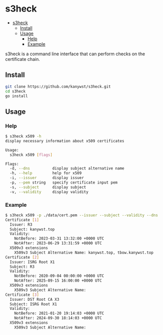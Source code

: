 # s3heck

- [s3heck](#s3heck)
  - [Install](#install)
  - [Usage](#usage)
    - [Help](#help)
    - [Example](#example)

s3heck is a command line interface that can perform checks on the certificate chain.

## Install

```bash
git clone https://github.com/kanywst/s3heck.git
cd s3heck
go install
```

## Usage

### Help

```bash
$ s3heck x509 -h
display necessary information about x509 certificates

Usage:
  s3heck x509 [flags]

Flags:
  -d, --dns          display subject alternative name
  -h, --help         help for x509
  -i, --issuer       display issuer
  -p, --pem string   specify certificate input pem
  -s, --subject      display subject
  -v, --validity     display validity
```

### Example

```bash
$ s3heck x509 -p ./data/cert.pem --issuer --subject --validity --dns
Certificate [1]
  Issuer: R3
  Subject: kanywst.top
  Validity:
    NotBefore: 2023-03-31 13:32:00 +0000 UTC
    NotAfter: 2023-06-29 13:31:59 +0000 UTC
  X509v3 extensions
    X509v3 Subject Alternative Name: kanywst.top, tbow.kanywst.top
Certificate [2]
  Issuer: ISRG Root X1
  Subject: R3
  Validity:
    NotBefore: 2020-09-04 00:00:00 +0000 UTC
    NotAfter: 2025-09-15 16:00:00 +0000 UTC
  X509v3 extensions
    X509v3 Subject Alternative Name:
Certificate [3]
  Issuer: DST Root CA X3
  Subject: ISRG Root X1
  Validity:
    NotBefore: 2021-01-20 19:14:03 +0000 UTC
    NotAfter: 2024-09-30 18:14:03 +0000 UTC
  X509v3 extensions
    X509v3 Subject Alternative Name:
```
